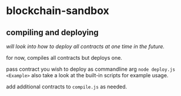 # blockchain-sandbox

## compiling and deploying 
_will look into how to deploy all contracts at one time in the future._ 

for now, compiles all contracts but deploys one.

pass contract you wish to deploy as commandline arg `node deploy.js <Example>`
also take a look at the built-in scripts for example usage.

add additional contracts to `compile.js` as needed.

